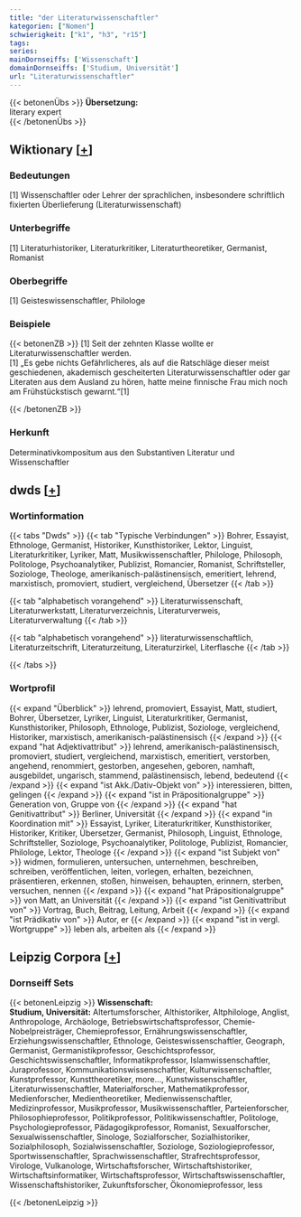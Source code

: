 ```yaml
---
title: "der Literaturwissenschaftler"
kategorien: ["Nomen"]
schwierigkeit: ["k1", "h3", "r15"]
tags:
series:
mainDornseiffs: ['Wissenschaft']
domainDornseiffs: ['Studium, Universität']
url: "Literaturwissenschaftler"
---
```


{{< betonenÜbs >}}
**Übersetzung:**  
literary expert  
{{< /betonenÜbs >}}

## Wiktionary [[+](https://de.wiktionary.org/wiki/Literaturwissenschaftler)]

### Bedeutungen
[1] Wissenschaftler oder Lehrer der sprachlichen, insbesondere schriftlich fixierten Überlieferung (Literaturwissenschaft)  

### Unterbegriffe
[1] Literaturhistoriker, Literaturkritiker, Literaturtheoretiker, Germanist, Romanist  

### Oberbegriffe
[1] Geisteswissenschaftler, Philologe  

### Beispiele
{{< betonenZB >}}
[1] Seit der zehnten Klasse wollte er Literaturwissenschaftler werden.  
[1] „Es gebe nichts Gefährlicheres, als auf die Ratschläge dieser meist geschiedenen, akademisch gescheiterten Literaturwissenschaftler oder gar Literaten aus dem Ausland zu hören, hatte meine finnische Frau mich noch am Frühstückstisch gewarnt.“[1]  

{{< /betonenZB >}}
### Herkunft
Determinativkompositum aus den Substantiven Literatur und Wissenschaftler  



## dwds [[+](https://www.dwds.de/wb/Literaturwissenschaftler)]

### Wortinformation
{{< tabs "Dwds" >}}
{{< tab "Typische Verbindungen" >}}
Bohrer, Essayist, Ethnologe, Germanist, Historiker, Kunsthistoriker, Lektor, Linguist, Literaturkritiker, Lyriker, Matt, Musikwissenschaftler, Philologe, Philosoph, Politologe, Psychoanalytiker, Publizist, Romancier, Romanist, Schriftsteller, Soziologe, Theologe, amerikanisch-palästinensisch, emeritiert, lehrend, marxistisch, promoviert, studiert, vergleichend, Übersetzer
{{< /tab >}}

{{< tab "alphabetisch vorangehend" >}}
Literaturwissenschaft, Literaturwerkstatt, Literaturverzeichnis, Literaturverweis, Literaturverwaltung
{{< /tab >}}

{{< tab "alphabetisch vorangehend" >}}
literaturwissenschaftlich, Literaturzeitschrift, Literaturzeitung, Literaturzirkel, Literflasche
{{< /tab >}}

{{< /tabs >}}

### Wortprofil
{{< expand "Überblick" >}} lehrend, promoviert, Essayist, Matt, studiert, Bohrer, Übersetzer, Lyriker, Linguist, Literaturkritiker, Germanist, Kunsthistoriker, Philosoph, Ethnologe, Publizist, Soziologe, vergleichend, Historiker, marxistisch, amerikanisch-palästinensisch {{< /expand >}}
{{< expand "hat Adjektivattribut" >}} lehrend, amerikanisch-palästinensisch, promoviert, studiert, vergleichend, marxistisch, emeritiert, verstorben, angehend, renommiert, gestorben, angesehen, geboren, namhaft, ausgebildet, ungarisch, stammend, palästinensisch, lebend, bedeutend {{< /expand >}}
{{< expand "ist Akk./Dativ-Objekt von" >}} interessieren, bitten, gelingen {{< /expand >}}
{{< expand "ist in Präpositionalgruppe" >}} Generation von, Gruppe von {{< /expand >}}
{{< expand "hat Genitivattribut" >}} Berliner, Universität {{< /expand >}}
{{< expand "in Koordination mit" >}} Essayist, Lyriker, Literaturkritiker, Kunsthistoriker, Historiker, Kritiker, Übersetzer, Germanist, Philosoph, Linguist, Ethnologe, Schriftsteller, Soziologe, Psychoanalytiker, Politologe, Publizist, Romancier, Philologe, Lektor, Theologe {{< /expand >}}
{{< expand "ist Subjekt von" >}} widmen, formulieren, untersuchen, unternehmen, beschreiben, schreiben, veröffentlichen, leiten, vorlegen, erhalten, bezeichnen, präsentieren, erkennen, stoßen, hinweisen, behaupten, erinnern, sterben, versuchen, nennen {{< /expand >}}
{{< expand "hat Präpositionalgruppe" >}} von Matt, an Universität {{< /expand >}}
{{< expand "ist Genitivattribut von" >}} Vortrag, Buch, Beitrag, Leitung, Arbeit {{< /expand >}}
{{< expand "ist Prädikativ von" >}} Autor, er {{< /expand >}}
{{< expand "ist in vergl. Wortgruppe" >}} leben als, arbeiten als {{< /expand >}}

## Leipzig Corpora [[+](https://corpora.uni-leipzig.de/en/res?word=Literaturwissenschaftler&corpusId=deu_newscrawl-public_2018)]

### Dornseiff Sets
{{< betonenLeipzig >}}
**Wissenschaft:**  
**Studium, Universität:** Altertumsforscher, Althistoriker, Altphilologe, Anglist, Anthropologe, Archäologe, Betriebswirtschaftsprofessor, Chemie-Nobelpreisträger, Chemieprofessor, Ernährungswissenschaftler, Erziehungswissenschaftler, Ethnologe, Geisteswissenschaftler, Geograph, Germanist, Germanistikprofessor, Geschichtsprofessor, Geschichtswissenschaftler, Informatikprofessor, Islamwissenschaftler, Juraprofessor, Kommunikationswissenschaftler, Kulturwissenschaftler, Kunstprofessor, Kunsttheoretiker, more..., Kunstwissenschaftler, Literaturwissenschaftler, Materialforscher, Mathematikprofessor, Medienforscher, Medientheoretiker, Medienwissenschaftler, Medizinprofessor, Musikprofessor, Musikwissenschaftler, Parteienforscher, Philosophieprofessor, Politikprofessor, Politikwissenschaftler, Politologe, Psychologieprofessor, Pädagogikprofessor, Romanist, Sexualforscher, Sexualwissenschaftler, Sinologe, Sozialforscher, Sozialhistoriker, Sozialphilosoph, Sozialwissenschaftler, Soziologe, Soziologieprofessor, Sportwissenschaftler, Sprachwissenschaftler, Strafrechtsprofessor, Virologe, Vulkanologe, Wirtschaftsforscher, Wirtschaftshistoriker, Wirtschaftsinformatiker, Wirtschaftsprofessor, Wirtschaftswissenschaftler, Wissenschaftshistoriker, Zukunftsforscher, Ökonomieprofessor, less  

{{< /betonenLeipzig >}}
